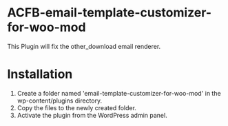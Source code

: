 # ACFB-email-template-customizer-for-woo-mod

This Plugin will fix the other_download email renderer.

# Installation
1. Create a folder named 'email-template-customizer-for-woo-mod' in the wp-content/plugins directory.
2. Copy the files to the newly created folder.
3. Activate the plugin from the WordPress admin panel.